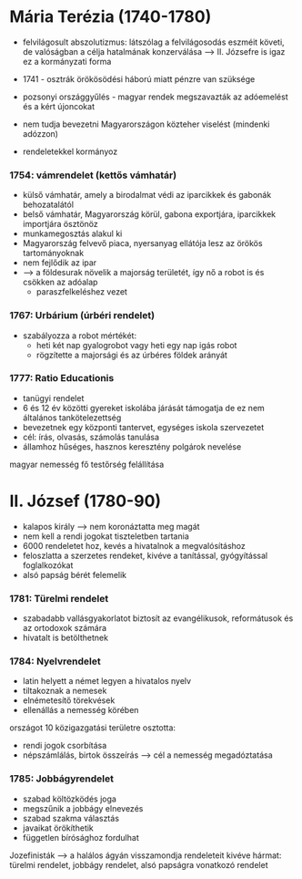 # Mária Terézia (1740-1780)

- felvilágosult abszolutizmus: látszólag a felvilágosodás eszméit követi, de valóságban a célja hatalmának konzerválása —> II. Józsefre is igaz ez a kormányzati forma

- 1741 - osztrák örökösödési háború miatt pénzre van szüksége
- pozsonyi országgyűlés - magyar rendek megszavazták az adóemelést és a kért újoncokat
- nem tudja bevezetni Magyarországon közteher viselést (mindenki adózzon)
- rendeletekkel kormányoz

### 1754: vámrendelet (kettős vámhatár)

- külső vámhatár, amely a birodalmat védi az iparcikkek és gabonák behozatalától
- belső vámhatár, Magyarország körül, gabona exportjára, iparcikkek importjára ösztönöz
- munkamegosztás alakul ki
- Magyarország felvevő piaca, nyersanyag ellátója lesz az örökös tartományoknak
- nem fejlődik az ipar
- —> a földesurak növelik a majorság területét, így nő a robot is és csökken az adóalap
	- paraszfelkeléshez vezet

### 1767: Urbárium (úrbéri rendelet)

- szabályozza a robot mértékét:
	- heti két nap gyalogrobot vagy heti egy nap igás robot
	- rögzítette a majorsági és az úrbéres földek arányát

### 1777: Ratio Educationis

- tanügyi rendelet
- 6 és 12 év közötti gyereket iskolába járását támogatja de ez nem általános tankötelezettség
- bevezetnek egy központi tantervet, egységes iskola szervezetet
- cél: írás, olvasás, számolás tanulása
- államhoz hűséges, hasznos keresztény polgárok nevelése

magyar nemesség fő testőrség felállítása

# II. József (1780-90)

- kalapos király —> nem koronáztatta meg magát
- nem kell a rendi jogokat tiszteletben tartania
- 6000 rendeletet hoz, kevés a hivatalnok a megvalósításhoz
- feloszlatta a szerzetes rendeket, kivéve a tanítással, gyógyítással foglalkozókat
- alsó papság bérét felemelik

### 1781: Türelmi rendelet

- szabadabb vallásgyakorlatot biztosít az evangélikusok, reformátusok és az ortodoxok számára
- hivatalt is betölthetnek

### 1784: Nyelvrendelet

- latin helyett a német legyen a hivatalos nyelv
- tiltakoznak a nemesek
- elnémetesítő törekvések
- ellenállás a nemesség körében

országot 10 közigazgatási területre osztotta:
- rendi jogok csorbítása
- népszámlálás, birtok összeírás —> cél a nemesség megadóztatása

### 1785: Jobbágyrendelet

- szabad költözködés joga
- megszűnik a jobbágy elnevezés
- szabad szakma választás
- javaikat örökíthetik
- független bírósághoz fordulhat

Jozefinisták —> a halálos ágyán visszamondja rendeleteit kivéve hármat: türelmi rendelet, jobbágy rendelet, alsó papságra vonatkozó rendelet
